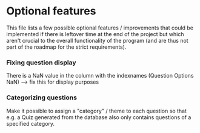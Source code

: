 # Optional features
This file lists a few possible optional features / improvements that could be implemented if there is leftover time at the end of the project but which aren't crucial to the overall functionality of the program (and are thus not part of the roadmap for the strict requirements).

### Fixing question display
There is a NaN value in the column with the indexnames (Question Options NaN)
--> fix this for display purposes

### Categorizing questions
Make it possible to assign a "category" / theme to each question so that e.g. a Quiz generated from the database also only contains questions of a specified category.
